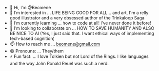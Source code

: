 - 👋 Hi, I’m @Beomene
- 👀 I’m interested in ... LIFE BEING GOOD FOR ALL... and art, I'm a relly good illustrator and a very obsessed author of the Trinkaloop Saga
- 🌱 I’m currently learning ... how to code at all! I've never done it before!
- 💞️ I’m looking to collaborate on ... HOW TO SAVE HUMANITY AND ALSO BE NICE TO AI (Yes, I just said that. I want ethical ways of implementing tech-based cognition) 
- 📫 How to reach me ... beomene@gmail.com
- 😄 Pronouns: ... They/them  
- ⚡ Fun fact: ... I love Tolkien but not Lord of the Rings. I like languages and the way John Ronald Reuel was such a nerd.

<!---
Beomene/Beomene is a ✨ special ✨ repository because its `README.md` (this file) appears on your GitHub profile.
You can click the Preview link to take a look at your changes.
--->
